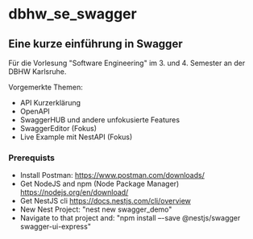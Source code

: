 # dbhw_se_swagger
## Eine kurze einführung in Swagger
Für die Vorlesung "Software Engineering" im 3. und 4. Semester an der DBHW Karlsruhe.

Vorgemerkte Themen:
- API Kurzerklärung
- OpenAPI
- SwaggerHUB und andere unfokusierte Features
- SwaggerEditor (Fokus)
- Live Example mit NestAPI (Fokus)

### Prerequists
- Install Postman: https://www.postman.com/downloads/
- Get NodeJS and npm (Node Package Manager) https://nodejs.org/en/download/
- Get NestJS cli https://docs.nestjs.com/cli/overview
- New Nest Project: "nest new swagger_demo"
- Navigate to that project and: "npm install –-save @nestjs/swagger swagger-ui-express"
